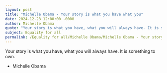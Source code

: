 ```yaml
---
layout: post
title: "Michelle Obama - Your story is what you have what you"
date: 2024-12-28 12:00:00 -0000
author: Michelle Obama
quote: "Your story is what you have, what you will always have. It is something to own."
subject: Equality for all
permalink: /Equality for all/Michelle Obama/Michelle Obama - Your story is what you have what you
---
```


Your story is what you have, what you will always have. It is something to own.

- Michelle Obama
